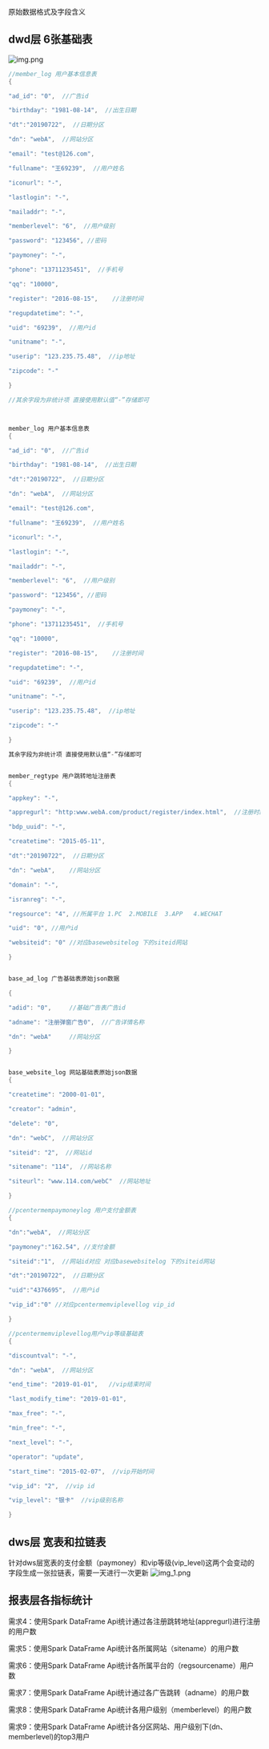 原始数据格式及字段含义

## dwd层 6张基础表

![img.png](img.png)
```java
//member_log 用户基本信息表
{

"ad_id": "0",  //广告id

"birthday": "1981-08-14",  //出生日期

"dt":"20190722",  //日期分区

"dn": "webA",  //网站分区

"email": "test@126.com",

"fullname": "王69239",  //用户姓名

"iconurl": "-",

"lastlogin": "-",

"mailaddr": "-",

"memberlevel": "6",  //用户级别

"password": "123456", //密码

"paymoney": "-",

"phone": "13711235451",  //手机号

"qq": "10000",

"register": "2016-08-15",    //注册时间

"regupdatetime": "-",

"uid": "69239",  //用户id

"unitname": "-",

"userip": "123.235.75.48",  //ip地址

"zipcode": "-"

}

//其余字段为非统计项 直接使用默认值“-”存储即可



member_log 用户基本信息表
{

"ad_id": "0",  //广告id

"birthday": "1981-08-14",  //出生日期

"dt":"20190722",  //日期分区

"dn": "webA",  //网站分区

"email": "test@126.com",

"fullname": "王69239",  //用户姓名

"iconurl": "-",

"lastlogin": "-",

"mailaddr": "-",

"memberlevel": "6",  //用户级别

"password": "123456", //密码

"paymoney": "-",

"phone": "13711235451",  //手机号

"qq": "10000",

"register": "2016-08-15",    //注册时间

"regupdatetime": "-",

"uid": "69239",  //用户id

"unitname": "-",

"userip": "123.235.75.48",  //ip地址

"zipcode": "-"

}

其余字段为非统计项 直接使用默认值“-”存储即可


member_regtype 用户跳转地址注册表
{

"appkey": "-",

"appregurl": "http:www.webA.com/product/register/index.html",  //注册时跳转地址

"bdp_uuid": "-",

"createtime": "2015-05-11",

"dt":"20190722",  //日期分区

"dn": "webA",    //网站分区

"domain": "-",

"isranreg": "-",

"regsource": "4", //所属平台 1.PC  2.MOBILE  3.APP   4.WECHAT

"uid": "0", //用户id

"websiteid": "0" //对应basewebsitelog 下的siteid网站

}


base_ad_log 广告基础表原始json数据

{

"adid": "0",     //基础广告表广告id

"adname": "注册弹窗广告0",  //广告详情名称

"dn": "webA"     //网站分区

}


base_website_log 网站基础表原始json数据
{

"createtime": "2000-01-01",

"creator": "admin",

"delete": "0",

"dn": "webC",  //网站分区

"siteid": "2",  //网站id

"sitename": "114",  //网站名称

"siteurl": "www.114.com/webC"  //网站地址

}

//pcentermempaymoneylog 用户支付金额表
{

"dn":"webA",  //网站分区

"paymoney":"162.54", //支付金额

"siteid":"1",  //网站id对应 对应basewebsitelog 下的siteid网站

"dt":"20190722",  //日期分区

"uid":"4376695",  //用户id

"vip_id":"0" //对应pcentermemviplevellog vip_id

}

//pcentermemviplevellog用户vip等级基础表
{

"discountval": "-",

"dn": "webA",  //网站分区

"end_time": "2019-01-01",   //vip结束时间

"last_modify_time": "2019-01-01",

"max_free": "-",

"min_free": "-",

"next_level": "-",

"operator": "update",

"start_time": "2015-02-07",  //vip开始时间

"vip_id": "2",  //vip id

"vip_level": "银卡"  //vip级别名称

}

```


## dws层 宽表和拉链表
针对dws层宽表的支付金额（paymoney）和vip等级(vip_level)这两个会变动的字段生成一张拉链表，需要一天进行一次更新
![img_1.png](img_1.png)

## 报表层各指标统计

需求4：使用Spark DataFrame Api统计通过各注册跳转地址(appregurl)进行注册的用户数

需求5：使用Spark DataFrame Api统计各所属网站（sitename）的用户数

需求6：使用Spark DataFrame Api统计各所属平台的（regsourcename）用户数

需求7：使用Spark DataFrame Api统计通过各广告跳转（adname）的用户数

需求8：使用Spark DataFrame Api统计各用户级别（memberlevel）的用户数

需求9：使用Spark DataFrame Api统计各分区网站、用户级别下(dn、memberlevel)的top3用户